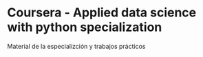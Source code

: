 # Coursera - Applied data science with python specialization
Material de la especializción y trabajos prácticos
